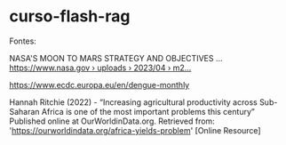 # curso-flash-rag




Fontes:

NASA'S MOON TO MARS STRATEGY AND OBJECTIVES ...
[https://www.nasa.gov › uploads › 2023/04 › m2...](https://www.nasa.gov/wp-content/uploads/2023/04/m2m_strategy_and_objectives_development.pdf)

https://www.ecdc.europa.eu/en/dengue-monthly

Hannah Ritchie (2022) - “Increasing agricultural productivity across Sub-Saharan Africa is one of the most important problems this century” Published online at OurWorldinData.org. Retrieved from: 'https://ourworldindata.org/africa-yields-problem' [Online Resource]

